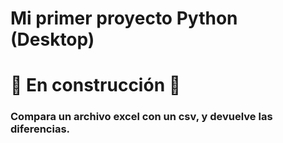 # Mi primer proyecto Python (Desktop)

# :construction: En construcción :construction:

### Compara un archivo excel con un csv, y devuelve las diferencias.
